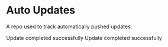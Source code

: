 <h1>Auto Updates</h1>
<p>A repo used to track automatically pushed updates.</p>Update completed successfully
Update completed successfully
